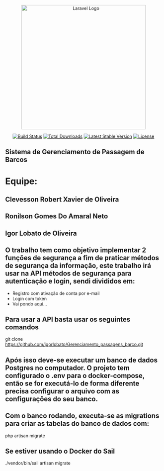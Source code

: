<p align="center"><a href="https://laravel.com" target="_blank"><img src="https://raw.githubusercontent.com/laravel/art/master/logo-lockup/5%20SVG/2%20CMYK/1%20Full%20Color/laravel-logolockup-cmyk-red.svg" width="400" alt="Laravel Logo"></a></p>

<p align="center">
<a href="https://github.com/laravel/framework/actions"><img src="https://github.com/laravel/framework/workflows/tests/badge.svg" alt="Build Status"></a>
<a href="https://packagist.org/packages/laravel/framework"><img src="https://img.shields.io/packagist/dt/laravel/framework" alt="Total Downloads"></a>
<a href="https://packagist.org/packages/laravel/framework"><img src="https://img.shields.io/packagist/v/laravel/framework" alt="Latest Stable Version"></a>
<a href="https://packagist.org/packages/laravel/framework"><img src="https://img.shields.io/packagist/l/laravel/framework" alt="License"></a>
</p>

## Sistema de Gerenciamento de Passagem de Barcos

# Equipe:
## Clevesson Robert Xavier de Oliveira
## Ronilson Gomes Do Amaral Neto
## Igor Lobato de Oliveira

## O trabalho tem como objetivo implementar 2 funções de segurança a fim de praticar métodos de segurança da informação, este trabalho irá usar na API métodos de segurança para autenticação e login, sendi divididos em:
- Registro com ativação de conta por e-mail
- Login com token
- Vai pondo aqui...

## Para usar a API basta usar os seguintes comandos

git clone https://github.com/igorlobato/Gerenciamento_passagens_barco.git

## Após isso deve-se executar um banco de dados Postgres no computador. O projeto tem configurado o .env para o docker-compose, então se for executá-lo de forma diferente precisa configurar o arquivo com as configurações do seu banco.

## Com o banco rodando, executa-se as migrations para criar as tabelas do banco de dados com:

php artisan migrate

## Se estiver usando o Docker do Sail

./vendor/bin/sail artisan migrate
